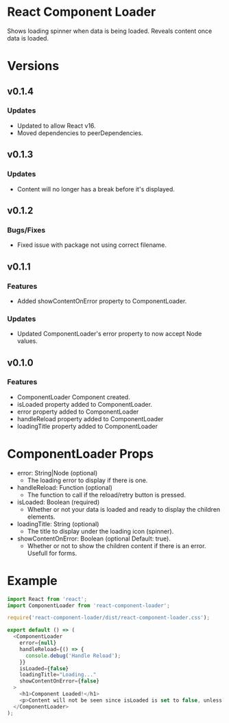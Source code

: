 # React Component Loader
Shows loading spinner when data is being loaded. Reveals content once data is loaded.

# Versions
## v0.1.4
### Updates
- Updated to allow React v16.
- Moved dependencies to peerDependencies.

## v0.1.3
### Updates
- Content will no longer has a break before it's displayed.

## v0.1.2
### Bugs/Fixes
- Fixed issue with package not using correct filename.

## v0.1.1
### Features
- Added showContentOnError property to ComponentLoader.

### Updates
- Updated ComponentLoader's error property to now accept Node values.

## v0.1.0
### Features
- ComponentLoader Component created.
- isLoaded property added to ComponentLoader.
- error property added to ComponentLoader
- handleReload property added to ComponentLoader
- loadingTitle property added to ComponentLoader

# ComponentLoader Props
- error: String|Node (optional)
  - The loading error to display if there is one.
- handleReload: Function (optional)
  - The function to call if the reload/retry button is pressed.
- isLoaded: Boolean (required)
  - Whether or not your data is loaded and ready to display the children elements.
- loadingTitle: String (optional)
  - The title to display under the loading icon (spinner).
- showContentOnError: Boolean (optional Default: true).
  - Whether or not to show the children content if there is an error. Usefull for forms.

# Example
```js
import React from 'react';
import ComponentLoader from 'react-component-loader';

require('react-component-loader/dist/react-component-loader.css');

export default () => (
  <ComponentLoader 
    error={null}
    handleReload={() => { 
      console.debug('Handle Reload'); 
    }}
    isLoaded={false} 
    loadingTitle="Loading..."
    showContentOnError={false}
  >
    <h1>Component Loaded!</h1>
    <p>Content will not be seen since isLoaded is set to false, unless showContentOnError is set to true.</p>
  </ComponentLoader>
);
```